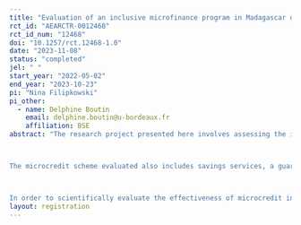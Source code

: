 ```yaml
---
title: "Evaluation of an inclusive microfinance program in Madagascar on poverty and empowerment"
rct_id: "AEARCTR-0012468"
rct_id_num: "12468"
doi: "10.1257/rct.12468-1.0"
date: "2023-11-08"
status: "completed"
jel: " "
start_year: "2022-05-02"
end_year: "2023-10-23"
pi: "Nina Filipkowski"
pi_other:
  - name: Delphine Boutin
    email: delphine.boutin@u-bordeaux.fr
    affiliation: BSE
abstract: "The research project presented here involves assessing the impact of a microcredit scheme for microentrepreneurs in Madagascar on improving the living conditions of beneficiaries and their families, and on the emancipation of women. 

The microcredit scheme evaluated also includes savings services, a guarantee fund to secure credit, and compulsory micro-insurance (including a mutual health insurance scheme, coverage of hospitalization costs and optional psychosocial support).

In order to scientifically evaluate the effectiveness of microcredit in improving the living conditions of beneficiaries and empowering women, a randomized controlled study is being carried out, including two data collection phases 16 months apart. The aim of this research project is to contribute to the scientific literature and knowledge base on microfinance and its effects on beneficiaries and their families, with a particular focus on women entrepreneurs."
layout: registration
---
```


